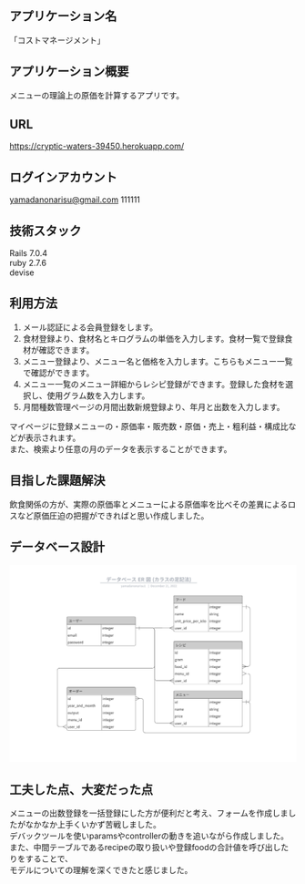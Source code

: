 ## アプリケーション名　
「コストマネージメント」
## アプリケーション概要  
メニューの理論上の原価を計算するアプリです。
## URL
https://cryptic-waters-39450.herokuapp.com/
## ログインアカウント
yamadanonarisu@gmail.com
111111
## 技術スタック
Rails 7.0.4  
ruby 2.7.6  
devise
## 利用方法
1. メール認証による会員登録をします。  
2. 食材登録より、食材名とキログラムの単価を入力します。食材一覧で登録食材が確認できます。  
3. メニュー登録より、メニュー名と価格を入力します。こちらもメニュー一覧で確認ができます。  
4. メニュー一覧のメニュー詳細からレシピ登録ができます。登録した食材を選択し、使用グラム数を入力します。  
5. 月間種数管理ページの月間出数新規登録より、年月と出数を入力します。  

マイページに登録メニューの・原価率・販売数・原価・売上・粗利益・構成比などが表示されます。  
また、検索より任意の月のデータを表示することができます。
## 目指した課題解決
飲食関係の方が、実際の原価率とメニューによる原価率を比べその差異によるロスなど原価圧迫の把握ができればと思い作成しました。
## データベース設計
![ER図](app/assets/images/figure.png)
## 工夫した点、大変だった点
メニューの出数登録を一括登録にした方が便利だと考え、フォームを作成しましたがなかなか上手くいかず苦戦しました。  
デバックツールを使いparamsやcontrollerの動きを追いながら作成しました。  
また、中間テーブルであるrecipeの取り扱いや登録foodの合計値を呼び出したりをすることで、  
モデルについての理解を深くできたと感じました。
